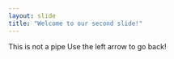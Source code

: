 ```yaml
---
layout: slide
title: "Welcome to our second slide!"
---
```

This is not a pipe
Use the left arrow to go back!
